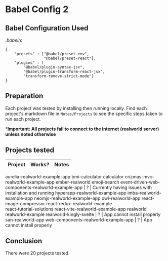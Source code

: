 # Babel Config 2

## Babel Configuration Used
*.babelrc*
```
{
	"presets" : ["@babel/preset-env",
				 "@babel/preset-react"],
	"plugins" : [
		"@babel/plugin-syntax-jsx",
		"@babel/plugin-transform-react-jsx",
		"transform-remove-strict-mode"]
}
```

## Preparation
Each project was tested by installing then running locally. Find each project's markdown file in `Notes/Projects` to see the specific steps taken to run each project.

***Important: All projects fail to connect to the internet (realworld server) unless noted otherwise**

## Projects tested
Project | Works? | Notes
---|---|---
aurelia-realworld-example-app 
bmi-calculator 
calculator 
crizmas-mvc-realworld-example-app 
ember-realworld 
emoji-search 
event-driven-web-components-realworld-example-app | ? | Currently having issues with installation and running
hyperapp-realworld-example-app 
imba-realworld-example-app 
neomjs-realworld-example-app 
owl-realworld-app 
react-image-compressor 
react-redux-realworld-example  
react-tutorial-solutions 
react-vite-realworld-example-app 
realworld 
realworld-example 
realworld-kingly-svelte | ? | App cannot install properly
san-realworld-app 
web-components-realworld-example-app | ? | App cannot install properly

## Conclusion
There were 20 projects tested.